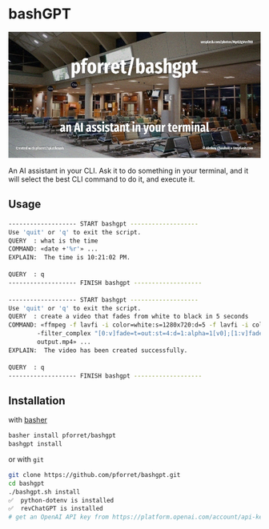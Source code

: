 # bashGPT

![bash GPT](assets/bashgpt.jpg)

An AI assistant in your CLI. Ask it to do something in your terminal, and it will select the best CLI command to do it, and execute it.

## Usage

```bash
------------------- START bashgpt -------------------
Use 'quit' or 'q' to exit the script.
QUERY  : what is the time
COMMAND: «date +'%r'» ...
EXPLAIN:  The time is 10:21:02 PM.
 
QUERY  : q
------------------- FINISH bashgpt -------------------

------------------- START bashgpt -------------------
Use 'quit' or 'q' to exit the script.
QUERY  : create a video that fades from white to black in 5 seconds
COMMAND: «ffmpeg -f lavfi -i color=white:s=1280x720:d=5 -f lavfi -i color=black:s=1280x720:d=5 
        -filter_complex "[0:v]fade=t=out:st=4:d=1:alpha=1[v0];[1:v]fade=t=in:st=0:d=1:alpha=1[v1];[v0][v1]concat=n=2:v=1:a=0" 
        output.mp4» ...
EXPLAIN:  The video has been created successfully.
 
QUERY  : q
------------------- FINISH bashgpt -------------------
```

## Installation

with [basher](https://github.com/basherpm/basher)

```bash
basher install pforret/bashgpt
bashgpt install
```

or with `git`

```bash
git clone https://github.com/pforret/bashgpt.git
cd bashgpt
./bashgpt.sh install
✅  python-dotenv is installed
✅  revChatGPT is installed
# get an OpenAI API key from https://platform.openai.com/account/api-keys
```
